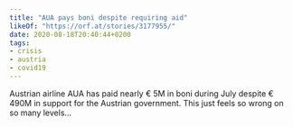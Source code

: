 ```yaml
---
title: "AUA pays boni despite requiring aid"
likeOf: "https://orf.at/stories/3177955/"
date: 2020-08-18T20:40:44+0200
tags:
- crisis
- austria
- covid19
---
```

Austrian airline AUA has paid nearly € 5M in boni during July despite € 490M in support for the Austrian government. This just feels so wrong on so many levels... 